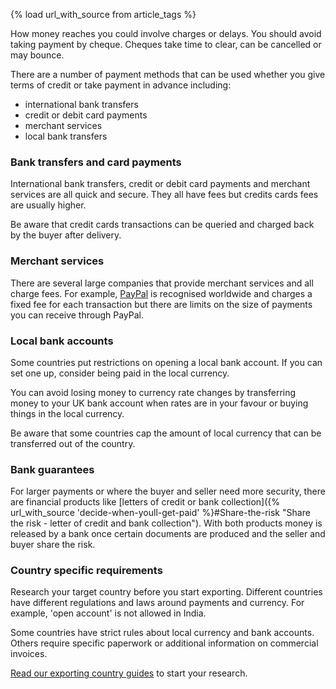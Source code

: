 {% load url_with_source from article_tags %}

How money reaches you could involve charges or delays. You should avoid taking payment by cheque. Cheques take time to clear, can be cancelled or may bounce. 

There are a number of payment methods that can be used whether you give terms of credit or take payment in advance including:

- international bank transfers 
- credit or debit card payments
- merchant services
- local bank transfers

### Bank transfers and card payments

International bank transfers, credit or debit card payments and merchant services are all quick and secure. They all have fees but credits cards fees are usually higher. 

Be aware that credit cards transactions can be queried and charged back by the buyer after delivery. 

### Merchant services

There are several large companies that provide merchant services and all charge fees. For example, [PayPal](https://www.paypal.com/uk/webapps/mpp/merchant "PayPal Business merchant services") is recognised worldwide and charges a fixed fee for each transaction but there are limits on the size of payments you can receive through PayPal.

### Local bank accounts 

Some countries put restrictions on opening a local bank account. If you can set one up, consider being paid in the local currency.

You can avoid losing money to currency rate changes by transferring money to your UK bank account when rates are in your favour or buying things in the local currency. 

Be aware that some countries cap the amount of local currency that can be transferred out of the country.  

### Bank guarantees

For larger payments or where the buyer and seller need more security, there are financial products like [letters of credit or bank collection]({% url_with_source 'decide-when-youll-get-paid' %}#Share-the-risk "Share the risk - letter of credit and bank collection"). With both products money is released by a bank once certain documents are produced and the seller and buyer share the risk.

### Country specific requirements

Research your target country before you start exporting. Different countries have different regulations and laws around payments and currency. For example, 'open account' is not allowed in India.

Some countries have strict rules about local currency and bank accounts. Others require specific paperwork or additional information on commercial invoices. 

[Read our exporting country guides](https://www.gov.uk/government/collections/exporting-country-guides "Exporting country guides - GOV.UK") to start your research. 
